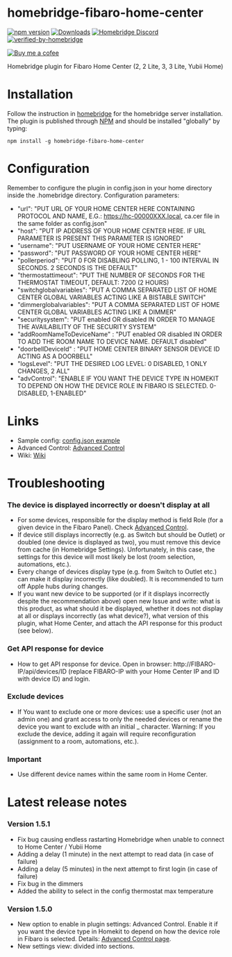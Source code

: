 # homebridge-fibaro-home-center
[![npm version](https://badge.fury.io/js/homebridge-fibaro-home-center.svg)](https://badge.fury.io/js/homebridge-fibaro-home-center)
[![Downloads](https://img.shields.io/npm/dt/homebridge-fibaro-home-center)](https://www.npmjs.com/package/homebridge-fibaro-home-center)
[![Homebridge Discord](https://img.shields.io/discord/432663330281226270?color=728ED5&logo=discord&label=discord)](https://discord.gg/38Dpux)
[![verified-by-homebridge](https://badgen.net/badge/homebridge/verified/purple)](https://github.com/homebridge/homebridge/wiki/Verified-Plugins)

[![Buy me a cofee](https://cdn.buymeacoffee.com/buttons/default-orange.png)](https://www.buymeacoffee.com/ilcato)

Homebridge plugin for Fibaro Home Center (2, 2 Lite, 3, 3 Lite, Yubii Home)

# Installation
Follow the instruction in [homebridge](https://www.npmjs.com/package/homebridge) for the homebridge server installation.
The plugin is published through [NPM](https://www.npmjs.com/package/homebridge-fibaro-home-center) and should be installed "globally" by typing:

    npm install -g homebridge-fibaro-home-center
    
# Configuration
Remember to configure the plugin in config.json in your home directory inside the .homebridge directory. Configuration parameters:
+ "url": "PUT URL OF YOUR HOME CENTER HERE CONTAINING PROTOCOL AND NAME, E.G.: https://hc-00000XXX.local, ca.cer file in the same folder as config.json"
+ "host": "PUT IP ADDRESS OF YOUR HOME CENTER HERE. IF URL PARAMETER IS PRESENT THIS PARAMETER IS IGNORED"
+ "username": "PUT USERNAME OF YOUR HOME CENTER HERE"
+ "password": "PUT PASSWORD OF YOUR HOME CENTER HERE"
+ "pollerperiod": "PUT 0 FOR DISABLING POLLING, 1 - 100 INTERVAL IN SECONDS. 2 SECONDS IS THE DEFAULT"
+ "thermostattimeout": "PUT THE NUMBER OF SECONDS FOR THE THERMOSTAT TIMEOUT, DEFAULT: 7200 (2 HOURS)
+ "switchglobalvariables": "PUT A COMMA SEPARATED LIST OF HOME CENTER GLOBAL VARIABLES ACTING LIKE A BISTABLE SWITCH"
+ "dimmerglobalvariables": "PUT A COMMA SEPARATED LIST OF HOME CENTER GLOBAL VARIABLES ACTING LIKE A DIMMER"
+ "securitysystem": "PUT enabled OR disabled IN ORDER TO MANAGE THE AVAILABILITY OF THE SECURITY SYSTEM"
+ "addRoomNameToDeviceName" : "PUT enabled OR disabled IN ORDER TO ADD THE ROOM NAME TO DEVICE NAME. DEFAULT disabled"
+ "doorbellDeviceId" : "PUT HOME CENTER BINARY SENSOR DEVICE ID ACTING AS A DOORBELL"
+ "logsLevel": "PUT THE DESIRED LOG LEVEL: 0 DISABLED, 1 ONLY CHANGES, 2 ALL"
+ "advControl": "ENABLE IF YOU WANT THE DEVICE TYPE IN HOMEKIT TO DEPEND ON HOW THE DEVICE ROLE IN FIBARO IS SELECTED. 0-DISABLED, 1-ENABLED"

# Links
+ Sample config: [config.json example](https://github.com/ilcato/homebridge-Fibaro-home-center/blob/main/config.json)
+ Advanced Control: [Advanced Control](https://github.com/ilcato/homebridge-Fibaro-home-center/blob/main/advcontrol.md)
+ Wiki: [Wiki](https://github.com/ilcato/homebridge-Fibaro-home-center/wiki)

# Troubleshooting
### The device is displayed incorrectly or doesn't display at all
+ For some devices, responsible for the display method is field Role (for a given device in the Fibaro Panel). Check [Advanced Control](https://github.com/ilcato/homebridge-Fibaro-home-center/blob/main/advcontrol.md).
+ If device still displays incorrectly (e.g. as Switch but should be Outlet) or doubled (one device is displayed as two), you must remove this device from cache (in Homebridge Settings). Unfortunately, in this case, the settings for this device will most likely be lost (room selection, automations, etc.).
+ Every change of devices display type (e.g. from Switch to Outlet etc.) can make it display incorrectly (like doubled). It is recommended to turn off Apple hubs during changes.
+ If you want new device to be supported (or if it displays incorrectly despite the recommendation above) open new Issue and write: what is this product, as what should it be displayed, whether it does not display at all or displays incorrectly (as what device?), what version of this plugin, what Home Center, and attach the API response for this product (see below).
### Get API response for device
+ How to get API response for device. Open in browser: http://FIBARO-IP/api/devices/ID (replace FIBARO-IP with your Home Center IP and ID with device ID) and login.
### Exclude devices
+ If You want to exclude one or more devices: use a specific user (not an admin one) and grant access to only the needed devices or rename the device you want to exclude with an initial _ character. Warning: If you exclude the device, adding it again will require reconfiguration (assignment to a room, automations, etc.).
### Important
+ Use different device names within the same room in Home Center.

# Latest release notes

### Version 1.5.1
+ Fix bug causing endless rastarting Homebridge when unable to connect to Home Center / Yubii Home
+ Adding a delay (1 minute) in the next attempt to read data (in case of failure)
+ Adding a delay (5 minutes) in the next attempt to first login (in case of failure)
+ Fix bug in the dimmers
+ Added the ability to select in the config thermostat max temperature

### Version 1.5.0

+ New option to enable in plugin settings: Advanced Control. Enable it if you want the device type in Homekit to depend on how the device role in Fibaro is selected. Details: [Advanced Control page](https://github.com/ilcato/homebridge-Fibaro-home-center/blob/master/advcontrol.md).
+ New settings view: divided into sections.
